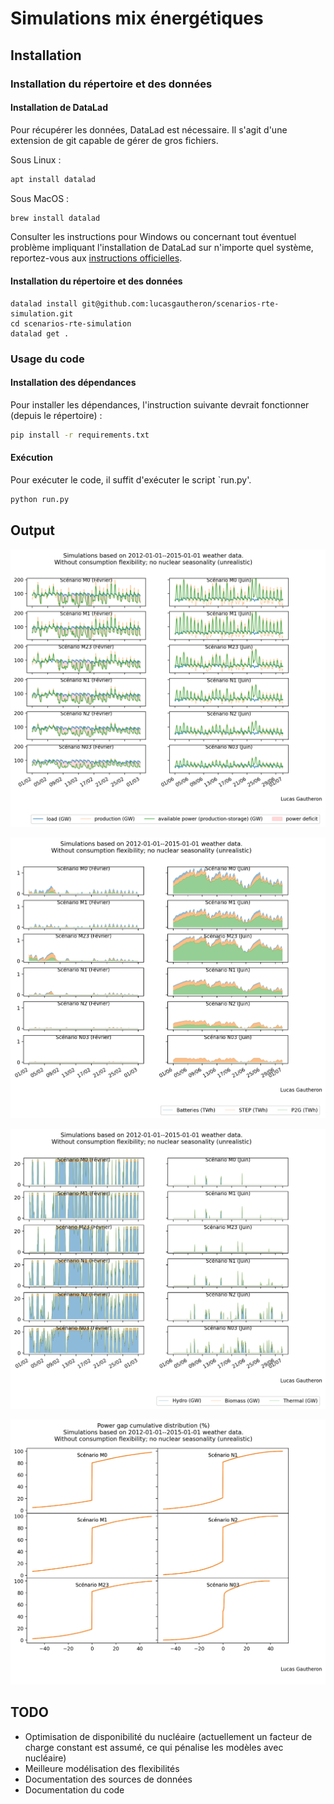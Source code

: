 # Simulations mix énergétiques

## Installation

### Installation du répertoire et des données

#### Installation de DataLad

Pour récupérer les données, DataLad est nécessaire. Il s'agit d'une extension de git capable de gérer de gros fichiers.

Sous Linux :

```bash
apt install datalad
```

Sous MacOS :

```bash
brew install datalad
```

Consulter les instructions pour Windows ou concernant tout éventuel problème impliquant l'installation de DataLad sur n'importe quel système, reportez-vous aux [instructions officielles](https://handbook.datalad.org/en/latest/intro/installation.html#install-datalad).

#### Installation du répertoire et des données

```
datalad install git@github.com:lucasgautheron/scenarios-rte-simulation.git
cd scenarios-rte-simulation
datalad get .
```

### Usage du code

#### Installation des dépendances

Pour installer les dépendances, l'instruction suivante devrait fonctionner (depuis le répertoire) :
 
```bash
pip install -r requirements.txt
```

#### Exécution

Pour exécuter le code, il suffit d'exécuter le script `run.py'.

```bash
python run.py
```

## Output

![](output/load_supply.png)

![](output/storage.png)

![](output/dispatch.png)

![](output/gap_distribution.png)

## TODO

  - Optimisation de disponibilité du nucléaire (actuellement un facteur de charge constant est assumé, ce qui pénalise les modèles avec nucléaire)
  - Meilleure modélisation des flexibilités
  - Documentation des sources de données
  - Documentation du code